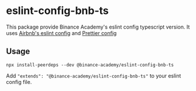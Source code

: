 # eslint-config-bnb-ts

This package provide Binance Academy's eslint config typescript version. It uses [Airbnb's eslint config](https://www.npmjs.com/package/eslint-config-airbnb) and [Prettier config](https://github.com/prettier/eslint-config-prettier)

## Usage

```
npx install-peerdeps --dev @binance-academy/eslint-config-bnb-ts
```

Add `"extends": "@binance-academy/eslint-config-bnb-ts"` to your eslint config file.
